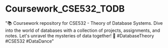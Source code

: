 # Coursework_CSE532_TODB
"📚 Coursework repository for CSE532 - Theory of Database Systems. Dive into the world of databases with a collection of projects, assignments, and notes. Let's unravel the mysteries of data together! 💽 #DatabaseTheory #CSE532 #DataDance"
